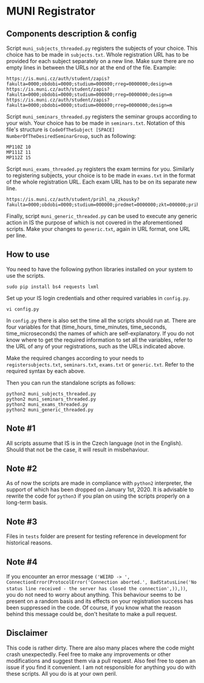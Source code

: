 # MUNI Registrator

## Components description & config

Script `muni_subjects_threaded.py` registers the subjects of your choice. This choice has to be made in `subjects.txt`. Whole registration URL has to be provided for each subject separately on a new line. Make sure there are no empty lines in between the URLs nor at the end of the file. Example:

    https://is.muni.cz/auth/student/zapis?fakulta=0000;obdobi=0000;studium=000000;rreg=0000000;design=m
    https://is.muni.cz/auth/student/zapis?fakulta=0000;obdobi=0000;studium=000000;rreg=0000000;design=m
    https://is.muni.cz/auth/student/zapis?fakulta=0000;obdobi=0000;studium=000000;rreg=0000000;design=m
    
Script `muni_seminars_threaded.py` registers the seminar groups according to your wish. Your choice has to be made in `seminars.txt`. Notation of this file's structure is `CodeOfTheSubject [SPACE] NumberOfTheDesiredSeminarGroup`, such as following:

    MP110Z 10
    MP111Z 11
    MP112Z 15

Script `muni_exams_threaded.py` registers the exam termins for you. Similarly to registering subjects, your choice is to be made in `exams.txt` in the format of the whole registration URL. Each exam URL has to be on its separate new line. 

    https://is.muni.cz/auth/student/prihl_na_zkousky?fakulta=0000;obdobi=0000;studium=000000;predmet=0000000;zkt=000000;prihlasit=1;stopwindow=1

Finally, script `muni_generic_threaded.py` can be used to execute any generic action in IS the purpose of which is not covered in the aforementioned scripts. Make your changes to `generic.txt`, again in URL format, one URL per line.

## How to use

You need to have the following python libraries installed on your system to use the scripts.

    sudo pip install bs4 requests lxml

Set up your IS login credentials and other required variables in `config.py`.

    vi config.py

In `config.py` there is also set the time all the scripts should run at. There are four variables for that (time_hours, time_minutes, time_seconds, time_microseconds) the names of which are self-explanatory.
If you do not know where to get the required information to set all the variables, refer to the URL of any of your registrations, such as the URLs indicated above.

Make the required changes according to your needs to `registersubjects.txt`, `seminars.txt`, `exams.txt` or `generic.txt`. Refer to the required syntax by each above.

Then you can run the standalone scripts as follows:

    python2 muni_subjects_threaded.py
    python2 muni_seminars_threaded.py
    python2 muni_exams_threaded.py
    python2 muni_generic_threaded.py


## Note #1
All scripts assume that IS is in the Czech language (not in the English). Should that not be the case, it will result in misbehaviour.

## Note #2
As of now the scripts are made in compliance with `python2` interpreter, the support of which has been dropped on January 1st, 2020.
It is advisable to rewrite the code for `python3` if you plan on using the scripts properly on a long-term basis.

## Note #3
Files in `tests` folder are present for testing reference in development for historical reasons.

## Note #4
If you encounter an error message `('WEIRD -> ', ConnectionError(ProtocolError('Connection aborted.', BadStatusLine('No status line received - the server has closed the connection',)),))`, you do not need to worry about anything. This behaviour seems to be present on a random basis and its effects on your registration success has been suppressed in the code. Of course, if you know what the reason behind this message could be, don't hesitate to make a pull request.

## Disclaimer
This code is rather dirty. There are also many places where the code might crash unexpectedly. Feel free to make any improvements or other modifications and suggest them via a pull request. Also feel free to open an issue if you find it convenient.
I am not responsible for anything you do with these scripts. All you do is at your own peril.